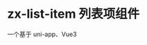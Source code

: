 # zx-list-item 列表项组件

一个基于 uni-app、Vue3 <script setup> 语法开发的高兼容性列表项组件，适配 H5、小程序、App。可嵌入于 zx-list 组件中，支持丰富的内容、图标、角标、开关、跳转等功能，适合自定义各类列表场景。

## ✨ 组件特性
- 支持多端（H5、App、各类小程序）
- 可插入 zx-list 作为列表项
- 支持标题、描述、图标、角标、右侧内容、开关、跳转等
- 事件丰富，便于扩展
- 不依赖浏览器特有 DOM
- 使用 Vue3 <script setup> 语法

## 📦 属性（Props）
| 属性名         | 类型            | 默认值   | 说明                         |
|----------------|----------------|----------|------------------------------|
| title          | String         | ''       | 标题                         |
| note           | String         | ''       | 描述                         |
| ellipsis       | Number/String  | 0        | 标题省略行数（0不省略）      |
| disabled       | Boolean/String | false    | 是否禁用                     |
| clickable      | Boolean        | false    | 是否开启点击反馈             |
| showArrow      | Boolean/String | false    | 是否显示右侧箭头             |
| link           | Boolean/String | false    | 是否跳转/跳转类型            |
| to             | String         | ''       | 跳转目标页面                 |
| showBadge      | Boolean/String | false    | 是否显示数字角标             |
| badgeText      | String         | ''       | 角标内容                     |
| badgeType      | String         | 'success'| 角标类型                     |
| badgeStyle     | Object         | {}       | 角标样式                     |
| rightText      | String         | ''       | 右侧文字内容                 |
| thumb          | String         | ''       | 左侧缩略图                   |
| thumbSize      | String         | 'base'   | 缩略图大小（lg/base/sm）     |
| showExtraIcon  | Boolean/String | false    | 是否显示扩展图标             |
| extraIcon      | Object         | {type:'',color:'#000',size:20,customPrefix:''} | 扩展图标参数 |
| border         | Boolean        | true     | 是否显示左侧边框             |
| customStyle    | Object         | {padding:'',backgroundColor:'#fff'} | 自定义样式 |
| showSwitch     | Boolean/String | false    | 是否显示Switch               |
| switchChecked  | Boolean/String | false    | Switch是否被选中             |
| keepScrollPosition | Boolean     | false    | nvue下cell是否保持滚动位置   |
| direction      | String         | 'row'    | 排版方向 row/column          |

## 🧲 事件（Events）
| 事件名         | 说明           | 回调参数 |
|----------------|----------------|----------|
| click          | 点击项时触发   | {data}   |
| switchChange   | 切换Switch时   | e.detail |

## 🧩 插槽（Slots）
- header：自定义左侧内容
- body：自定义中间内容
- footer：自定义右侧内容

## 🛠️ 平台兼容性
- H5
- App（iOS/Android）
- 微信/支付宝/百度/抖音/QQ/快手等主流小程序

## 🚀 基础用法
```vue
<template>
  <zx-list>
    <zx-list-item title="标题" note="描述" right-text="更多" />
    <zx-list-item title="带图标" thumb="https://cdn.uviewui.com/uview/common/logo.png" />
    <zx-list-item title="可点击" clickable @click="onItemClick" />
  </zx-list>
</template>

<script setup>
import zxList from '@/components/zx-list/zx-list.vue'
import zxListItem from '@/components/zx-list-item/zx-list-item.vue'
function onItemClick(e) {
  // 处理点击
}
</script>
```

## 🌈 插槽自定义内容
```vue
<zx-list-item>
  <template #header>
    <image src="..." style="width:24px;height:24px;" />
  </template>
  <template #body>
    <view>自定义内容</view>
  </template>
  <template #footer>
    <text>右侧自定义</text>
  </template>
</zx-list-item>
```

## 🎯 跳转用法
```vue
<zx-list-item title="跳转页面" link="navigateTo" to="/pages/demo/index" clickable />
```

## 💡 注意事项
- 需配合 zx-list 组件使用，便于统一列表风格。
- 组件已使用 <script setup> 语法，推荐配合 Vue3/uni-app3 项目使用。
- nvue 平台下部分属性/事件才生效，详见 uni-app 官方文档。

---
如需更复杂的列表项样式，建议配合自定义插槽或样式扩展。 